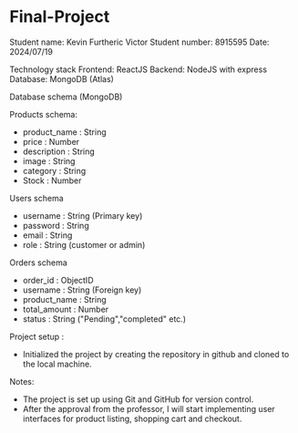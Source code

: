 # Final-Project

Student name: Kevin Furtheric Victor
Student number: 8915595
Date: 2024/07/19

Technology stack
Frontend: ReactJS
Backend: NodeJS with express
Database: MongoDB (Atlas)

Database schema (MongoDB)

Products schema:

- product_name : String
- price : Number
- description : String
- image : String
- category : String
- Stock : Number

Users schema

- username : String (Primary key)
- password : String
- email : String
- role : String (customer or admin)

Orders schema

- order_id : ObjectID
- username : String (Foreign key)
- product_name : String
- total_amount : Number
- status : String ("Pending","completed" etc.)

Project setup :

- Initialized the project by creating the repository in github and cloned to the local machine.

Notes:

- The project is set up using Git and GitHub for version control.
- After the approval from the professor, I will start implementing user interfaces for product listing, shopping cart and checkout.
